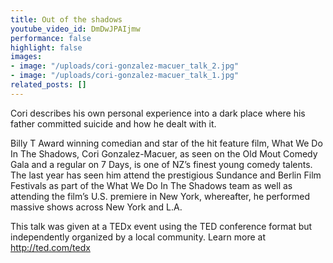 ```yaml
---
title: Out of the shadows
youtube_video_id: DmDwJPAIjmw
performance: false
highlight: false
images:
- image: "/uploads/cori-gonzalez-macuer_talk_2.jpg"
- image: "/uploads/cori-gonzalez-macuer_talk_1.jpg"
related_posts: []
---
```


Cori describes his own personal experience into a dark place where his father committed suicide and how he dealt with it.

Billy T Award winning comedian and star of the hit feature film, What We Do In The Shadows, Cori Gonzalez-Macuer, as seen on the Old Mout Comedy Gala and a regular on 7 Days, is one of NZ’s finest young comedy talents. The last year has seen him attend the prestigious Sundance and Berlin Film Festivals as part of the What We Do In The Shadows team as well as attending the film’s U.S. premiere in New York, whereafter, he performed massive shows across New York and L.A.

This talk was given at a TEDx event using the TED conference format but independently organized by a local community. Learn more at http://ted.com/tedx
